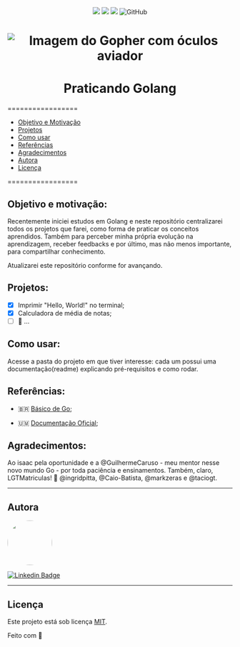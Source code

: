 <p align="center">
  <a> 
    <img src="https://img.shields.io/badge/golang-v1.16.7-blue">
    <img src="https://img.shields.io/github/repo-size/lealclarissa/go-practice?color=blue">
    <img src="https://img.shields.io/github/last-commit/lealclarissa/go-practice?color=blue">
    <img alt="GitHub" src="https://img.shields.io/github/license/lealclarissa/go-practice?color=blue">
  </a>
</p>

<h1 align="center">
  <img alt="Imagem do Gopher com óculos aviador" title="Imagem por Renee French: Creative Commons 3.0 Attributions license" src="https://golang.org/doc/gopher/appenginegophercolor.jpg" />
</h1>

<h1 align="center">Praticando Golang</h1>

=================

<!--ts-->
- [Objetivo e Motivação](#objetivo-e-motivação)
- [Projetos](#projetos)
- [Como usar](#como-usar)
- [Referências](#referências)
- [Agradecimentos](#agradecimentos)
- [Autora](#autora)
- [Licença](#licença)
<!--te-->

=================

## Objetivo e motivação:

Recentemente iniciei estudos em Golang e neste repositório centralizarei todos os projetos que farei, como forma de praticar os conceitos aprendidos. Também para perceber minha própria evolução na aprendizagem, receber feedbacks e por último, mas não menos importante, para compartilhar conhecimento.

Atualizarei este repositório conforme for avançando.

## Projetos:

- [x] Imprimir "Hello, World!" no terminal;
- [x] Calculadora de média de notas;
- [ ] 🤔 ...

## Como usar:

Acesse a pasta do projeto em que tiver interesse: cada um possui uma documentação(readme) explicando pré-requisitos e como rodar.

## Referências:

- 🇧🇷 [Básico de Go](https://medium.com/gommunity/tagged/goschool);

- 🇺🇲 [Documentação Oficial](https://golang.org/doc/);

## Agradecimentos:  

Ao isaac pela oportunidade e a @GuilhermeCaruso - meu mentor nesse novo mundo Go - por toda paciência e ensinamentos. Também, claro, LGTMatriculas! 💙   @ingridpitta, @Caio-Batista, @markzeras e @taciogt.

---

## Autora

<p align="left">
<a>
 <img style="border-radius: 50%;" src="https://avatars2.githubusercontent.com/u/69424163?s=400&u=6c4ceb2494ca08ef4a05454277aee432c6b5644f&v=4" width="100px;" alt=""/>
 <br />
</a>

[![Linkedin Badge](https://img.shields.io/badge/-Clarissa_Leal-blue?style=flat-square&logo=Linkedin&logoColor=white&link=https://www.linkedin.com/in/clarissa-leal/)](https://www.linkedin.com/in/clarissa-leal/)  

---

## Licença

Este projeto está sob licença [MIT](./LICENSE.md).

Feito com 💙
